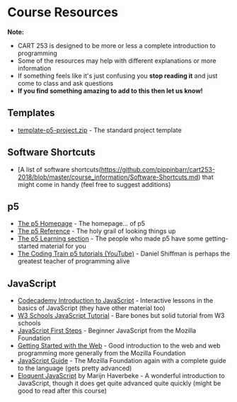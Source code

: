 # Course Resources

__Note:__
- CART 253 is designed to be more or less a complete introduction to programming
- Some of the resources may help with different explanations or more information
- If something feels like it's just confusing you __stop reading it__ and just come to class and ask questions
- __If you find something amazing to add to this then let us know!__

## Templates

- [template-p5-project.zip](https://github.com/pippinbarr/cart253-2018/raw/master/templates/template-p5-project.zip) - The standard project template

## Software Shortcuts

- [A list of software shortcuts(https://github.com/pippinbarr/cart253-2018/blob/master/course_information/Software-Shortcuts.md) that might come in handy (feel free to suggest additions)

## p5

- [The p5 Homepage](https://p5js.org/) - The homepage... of p5
- [The p5 Reference](https://p5js.org/reference/) - The holy grail of looking things up
- [The p5 Learning section](https://p5js.org/learn/) - The people who made p5 have some getting-started material for you
- [The Coding Train p5 tutorials (YouTube)](https://www.youtube.com/user/shiffman/playlists?sort=dd&view=50&shelf_id=14) - Daniel Shiffman is perhaps the greatest teacher of programming alive

## JavaScript

- [Codecademy Introduction to JavaScript](https://www.codecademy.com/learn/introduction-to-javascript) - Interactive lessons in the basics of JavaScript (they have other material too)
- [W3 Schools JavaScript Tutorial](https://www.w3schools.com/js/) - Bare bones but solid tutorial from W3 schools
- [JavaScript First Steps](https://developer.mozilla.org/en-US/docs/Learn/JavaScript/First_steps) - Beginner JavaScript from the Mozilla Foundation
- [Getting Started with the Web](https://developer.mozilla.org/en-US/docs/Learn/Getting_started_with_the_web) - Good introduction to the web and web programming more generally from the Mozilla Foundation
- [JavaScript Guide](https://developer.mozilla.org/en-US/docs/Web/JavaScript/Guide) - The Mozilla Foundation again with a complete guide to the language (gets pretty advanced)
- [Eloquent JavaScript](https://eloquentjavascript.net/) by Marijn Haverbeke - A wonderful introduction to JavaScript, though it does get quite advanced quite quickly (might be good to read after this course)
